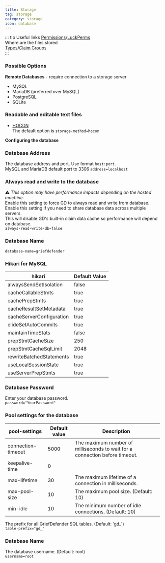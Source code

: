 ```yaml
---
title: Storage
tag: storage
category: storage
icon: database
---
```


::: tip Useful links
[Permissions](/wiki/Permissions.html)/[LuckPerms](/wiki/Permissions.html#luckperms)  
Where are the files stored  
[Types](/wiki/basic/Claim-Management.html#types-1)/[Claim Groups](/wiki/basic/Claim-Management.html#typos-2)  
:::

### Possible Options
**Remote Databases** - require connection to a storage server  

* MySQL  
* MariaDB (preferred over MySQL)  
* PostgreSQL  
* SQLite  

### Readable and editable text files  

* [HOCON](/wiki/#hocon)  
The default option is `storage-method=hocon`  

**Configuring the database**  

### Database Address   
The database address and port. Use format `host:port`.  
MySQL and MariaDB default port to 3306 
`address=localhost`

### Always read and write to the database  
:warning: *This option may have performance impacts depending on the hosted machine.*    
Enable this setting to force GD to always read and write from database.  
Enable this setting if you need to share database data across multiple servers.  
This will disable GD's built-in claim data cache so performance will depend on database.  
`always-read-write-db=false`  

### Database Name  
`database-name=griefdefender`

### Hikari for MySQL  
hikari                                           | Default Value |
-------------------------------------------------|---------------|
alwaysSendSetIsolation | false | 
cacheCallableStmts | true |
cachePrepStmts | true |
cacheResultSetMetadata | true |
cacheServerConfiguration | true |
elideSetAutoCommits | true |
maintainTimeStats | false |
prepStmtCacheSize | 250 |
prepStmtCacheSqlLimit | 2048 |
rewriteBatchedStatements | true |
useLocalSessionState | true |
useServerPrepStmts | true |

### Database Password   
Enter your database password.  
`password="YourPassword"`

### Pool settings for the database  
pool-settings                                           | Default value | Description |
-------------------------------------------------|---------------|---------------|
connection-timeout | 5000 | The maximum number of milliseconds to wait for a connection before timeout. |
keepalive-time | 0  |  |
max-lifetime   | 30 |  The maximum lifetime of a connection in milliseconds. |
max-pool-size  | 10 | The maximum pool size. (Default: 10) |
min-idle       | 10 | The minimum number of idle connections. (Default: 10) |

The prefix for all GriefDefender SQL tables. (Default: 'gd_')  
`table-prefix="gd_"`  

### Database Name  
The database username. (Default: root)  
`username=root`  
